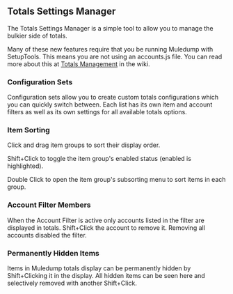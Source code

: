 ## Totals Settings Manager

The Totals Settings Manager is a simple tool to allow you to manage the bulkier side of totals.

Many of these new features require that you be running Muledump with SetupTools. This means you are not using an accounts.js file. You can read more about this at <a href="https://github.com/jakcodex/muledump/wiki/Totals-Management" target="blank">Totals Management</a> in the wiki.

### Configuration Sets

Configuration sets allow you to create custom totals configurations which you can quickly switch between. Each list has its own item and account filters as well as its own settings for all available totals options.

### Item Sorting

Click and drag item groups to sort their display order.

Shift+Click to toggle the item group's enabled status (enabled is highlighted).

Double Click to open the item group's subsorting menu to sort items in each group.

### Account Filter Members

When the Account Filter is active only accounts listed in the filter are displayed in totals. Shift+Click the account to remove it. Removing all accounts disabled the filter.

### Permanently Hidden Items

Items in Muledump totals display can be permanently hidden by Shift+Clicking it in the display. All hidden items can be seen here and selectively removed with another Shift+Click.
